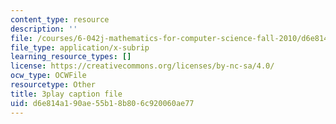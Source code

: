 ```yaml
---
content_type: resource
description: ''
file: /courses/6-042j-mathematics-for-computer-science-fall-2010/d6e814a190ae55b18b806c920060ae77_XX7ePR21Ook.vtt
file_type: application/x-subrip
learning_resource_types: []
license: https://creativecommons.org/licenses/by-nc-sa/4.0/
ocw_type: OCWFile
resourcetype: Other
title: 3play caption file
uid: d6e814a1-90ae-55b1-8b80-6c920060ae77
---
```

